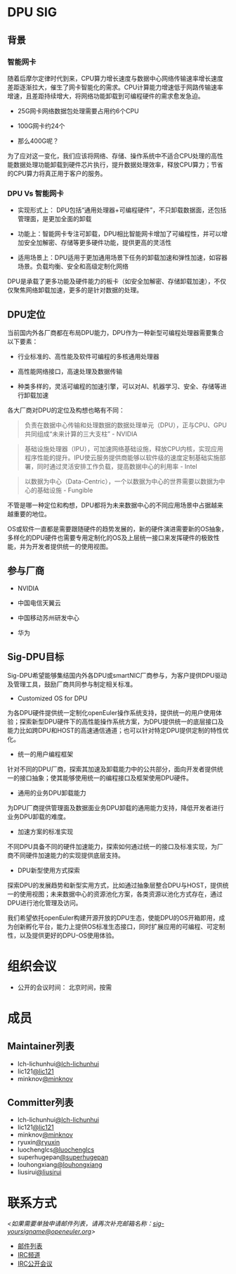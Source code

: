 # DPU SIG

## 背景

### 智能网卡

随着后摩尔定律时代到来，CPU算力增长速度与数据中心网络传输速率增长速度差距逐渐拉大，催生了网卡智能化的需求。CPU计算能力增速低于网路传输速率增速，且差距持续增大，将网络功能卸载到可编程硬件的需求愈发急迫。

 - 25G网卡网络数据包处理需要占用约6个CPU

 - 100G网卡约24个

 - 那么400G呢？

为了应对这一变化，我们应该将网络、存储、操作系统中不适合CPU处理的高性能数据处理功能卸载到硬件芯片执行，提升数据处理效率，释放CPU算力；节省的CPU算力将真正用于客户的服务。

### DPU Vs 智能网卡

 - 实现形式上： DPU包括“通用处理器+可编程硬件”，不只卸载数据面，还包括管理面，是更加全面的卸载

 - 功能上：智能网卡专注可卸载，DPU相比智能网卡增加了可编程性，并可以增加安全加解密、存储等更多硬件功能，提供更高的灵活性

 - 适用场景上：DPU适用于更加通用场景下任务的卸载加速和弹性加速，如容器场景。负载均衡、安全和高级定制化网络

DPU是承载了更多功能及硬件能力的板卡（如安全加解密、存储卸载加速），不仅仅聚焦网络卸载加速，更多的是针对数据的处理。

## DPU定位

当前国内外各厂商都在布局DPU能力，DPU作为一种新型可编程处理器需要集合以下要素：

 - 行业标准的、高性能及软件可编程的多核通用处理器

 - 高性能网络接口，高速处理及数据传输

 - 种类多样的，灵活可编程的加速引擎，可以对AI、机器学习、安全、存储等进行卸载加速

各大厂商对DPU的定位及构想也略有不同：

> 负责在数据中心传输和处理数据的数据处理单元（DPU），正与CPU、GPU共同组成“未来计算的三大支柱” - NVIDIA

> 基础设施处理器（IPU），可加速网络基础设施，释放CPU内核，实现应用程序性能的提升。IPU使云服务提供商能够以软件级的速度定制基础实施部署，同时通过灵活安排工作负载，提高数据中心的利用率 - Intel

> 以数据为中心（Data-Centric），一个以数据为中心的世界需要以数据为中心的基础设施 - Fungible

不管是哪一种定位和构想，DPU都将为未来数据中心的不同应用场景中占据越来越重要的地位。

OS或软件一直都是需要跟随硬件的趋势发展的，新的硬件演进需要新的OS抽象，多样化的DPU硬件也需要专用定制化的OS及上层统一接口来发挥硬件的极致性能，并为开发者提供统一的使用视图。

## 参与厂商

 - NVIDIA

 - 中国电信天翼云

 - 中国移动苏州研发中心

 - 华为

## Sig-DPU目标

Sig-DPU希望能够集结国内外各DPU或smartNIC厂商参与，为客户提供DPU驱动及管理工具，鼓励厂商共同参与制定相关标准。

* Customized OS for DPU

为各DPU硬件提供统一定制化openEuler操作系统支持，提供统一的用户使用体验；探索新型DPU硬件下的高性能操作系统方案，为DPU提供统一的底层接口及能力比如跨DPU和HOST的高速通信通道；也可以针对特定DPU提供定制的特性优化。

* 统一的用户编程框架

针对不同的DPU厂商，探索其加速及卸载能力中的公共部分，面向开发者提供统一的接口抽象；使其能够使用统一的编程接口及框架使用DPU硬件。

* 通用的业务DPU卸载能力

为DPU厂商提供管理面及数据面业务DPU卸载的通用能力支持，降低开发者进行业务DPU卸载的难度。

* 加速方案的标准实现

不同DPU具备不同的硬件加速能力，探索如何通过统一的接口及标准实现，为厂商不同硬件加速能力的实现提供底层支持。

* DPU新型使用方式探索

探索DPU的发展趋势和新型实用方式，比如通过抽象层整合DPU与HOST，提供统一的使用视图；未来数据中心的资源池化方案，各类资源以池化方式存在，通过DPU进行池化管理及访问。

我们希望依托openEuler构建开源开放的DPU生态，使能DPU的OS开箱即用，成为创新孵化平台，能力上提供OS标准生态接口，同时扩展应用的可编程、可定制性，以及提供更好的DPU-OS使用体验。

# 组织会议

- 公开的会议时间： 北京时间，按需

# 成员

## Maintainer列表

- lch-lichunhui[@lch-lichunhui](https://gitee.com/lch-lichunhui)
- lic121[@lic121](https://gitee.com/lic121)
- minknov[@minknov](https://gitee.com/minknov)

## Committer列表

- lch-lichunhui[@lch-lichunhui](https://gitee.com/lch-lichunhui)
- lic121[@lic121](https://gitee.com/lic121)
- minknov[@minknov](https://gitee.com/minknov)
- ryuxin[@ryuxin](https://gitee.com/ryuxin)
- luochenglcs[@luochenglcs](https://gitee.com/luochenglcs)
- superhugepan[@superhugepan](https://gitee.com/superhugepan)
- louhongxiang[@louhongxiang](https://gitee.com/louhongxiang)
- liusirui[@liusirui](https://gitee.com/liusirui)

# 联系方式

*<如果需要单独申请邮件列表，请再次补充邮箱名称：sig-yoursigname@openeuler.org>*

- [邮件列表](dev@openeuler.org)
- [IRC频道](#openeuler-dev)
- [IRC公开会议](#openeuler-meeting)
